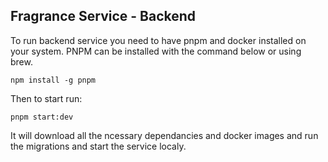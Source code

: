 ## Fragrance Service - Backend

To run backend service you need to have pnpm and docker installed on your system. PNPM can be installed with the command below or using brew.

```
npm install -g pnpm
```

Then to start run:

```
pnpm start:dev
```

It will download all the ncessary dependancies and docker images and run the migrations and start the service localy.
